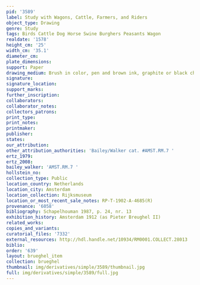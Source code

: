 ```yaml
---
pid: '3589'
label: Study with Wagons, Cattle, Farmers, and Riders
object_type: Drawing
genre: Study
tags: Birds Cattle Dog Horse Swine Burghers Peasants Wagon
realdate: '1578'
height_cm: '25'
width_cm: '35.1'
diameter_cm: 
plate_dimensions: 
support: Paper
drawing_medium: Brush in color, pen and brown ink, graphite or black chalk
signature: 
signature_location: 
support_marks: 
further_inscription: 
collaborators: 
collaborator_notes: 
collectors_patrons: 
print_type: 
print_notes: 
printmaker: 
publisher: 
states: 
our_attribution: 
other_attribution_authorities: 'Bailey/Walker cat. #AMST.RM.7 '
ertz_1979: 
ertz_2008: 
bailey_walker: 'AMST.RM.7 '
hollstein_no: 
collection_type: Public
location_country: Netherlands
location_city: Amsterdam
location_collection: Rijksmuseum
location_or_most_recent_sale_notes: RP-T-1902-A-4685(R)
provenance: '6058'
bibliography: Schapelhouman 1987, p. 24, nr. 13
exhibition_history: Amsterdam 1912 (as Pieter Breughel II)
related_works: 
copies_and_variants: 
curatorial_files: '7332'
external_resources: http://hdl.handle.net/10934/RM0001.COLLECT.28013
biblio: 
order: '639'
layout: brueghel_item
collection: brueghel
thumbnail: img/derivatives/simple/3589/thumbnail.jpg
full: img/derivatives/simple/3589/full.jpg
---
```

